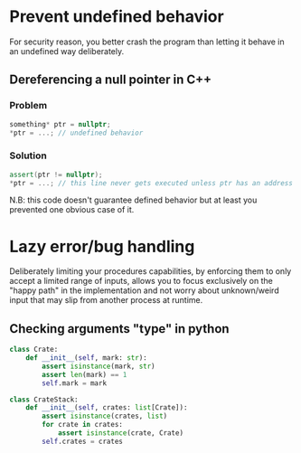 
# Prevent undefined behavior

For security reason, you better crash the program than letting it behave in an undefined way deliberately.

## Dereferencing a null pointer in C++

### Problem

```c++
something* ptr = nullptr;
*ptr = ...; // undefined behavior
```

### Solution

```c++
assert(ptr != nullptr);
*ptr = ...; // this line never gets executed unless ptr has an address
```

N.B: this code doesn't guarantee defined behavior but at least you prevented one obvious case of it.

# Lazy error/bug handling

Deliberately limiting your procedures capabilities, by enforcing them to only accept a limited range of inputs, allows you to focus exclusively on the "happy path" in the implementation and not worry about unknown/weird input that may slip from another process at runtime.

## Checking arguments "type" in python

```python
class Crate:
	def __init__(self, mark: str):
		assert isinstance(mark, str)
		assert len(mark) == 1
		self.mark = mark

class CrateStack:
	def __init__(self, crates: list[Crate]):
		assert isinstance(crates, list)
		for crate in crates:
			assert isinstance(crate, Crate)
		self.crates = crates
```



